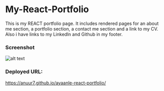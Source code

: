 # My-React-Portfolio

This is my REACT portfolio page. It includes rendered pages for an about me section, a portfolio section, a contact me section and a link to my CV. Also i have links to my LinkedIn and Github in my footer.

### Screenshot 

![alt text](public/images/react-portfolio.png)

### Deployed URL: 
https://anuur7.github.io/ayaanle-react-portfolio/

